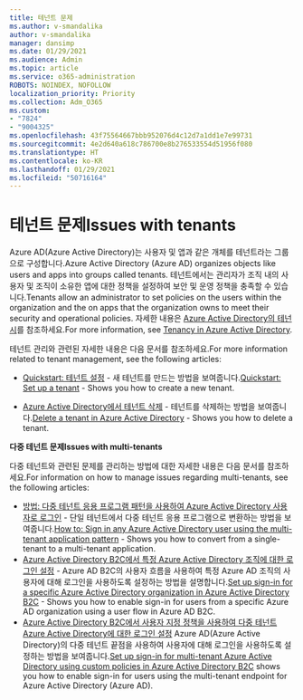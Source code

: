 ```yaml
---
title: 테넌트 문제
ms.author: v-smandalika
author: v-smandalika
manager: dansimp
ms.date: 01/29/2021
ms.audience: Admin
ms.topic: article
ms.service: o365-administration
ROBOTS: NOINDEX, NOFOLLOW
localization_priority: Priority
ms.collection: Adm_O365
ms.custom:
- "7824"
- "9004325"
ms.openlocfilehash: 43f75564667bbb952076d4c12d7a1dd1e7e99731
ms.sourcegitcommit: 4e2d640a618c786700e8b276533554d51956f080
ms.translationtype: HT
ms.contentlocale: ko-KR
ms.lasthandoff: 01/29/2021
ms.locfileid: "50716164"
---
```

# <a name="issues-with-tenants"></a><span data-ttu-id="e420f-102">테넌트 문제</span><span class="sxs-lookup"><span data-stu-id="e420f-102">Issues with tenants</span></span>

<span data-ttu-id="e420f-103">Azure AD(Azure Active Directory)는 사용자 및 앱과 같은 개체를 테넌트라는 그룹으로 구성합니다.</span><span class="sxs-lookup"><span data-stu-id="e420f-103">Azure Active Directory (Azure AD) organizes objects like users and apps into groups called tenants.</span></span> <span data-ttu-id="e420f-104">테넌트에서는 관리자가 조직 내의 사용자 및 조직이 소유한 앱에 대한 정책을 설정하여 보안 및 운영 정책을 충족할 수 있습니다.</span><span class="sxs-lookup"><span data-stu-id="e420f-104">Tenants allow an administrator to set policies on the users within the organization and the on apps that the organization owns to meet their security and operational policies.</span></span> <span data-ttu-id="e420f-105">자세한 내용은 [Azure Active Directory의 테넌시](https://docs.microsoft.com/azure/active-directory/develop/single-and-multi-tenant-apps)를 참조하세요.</span><span class="sxs-lookup"><span data-stu-id="e420f-105">For more information, see [Tenancy in Azure Active Directory](https://docs.microsoft.com/azure/active-directory/develop/single-and-multi-tenant-apps).</span></span>

<span data-ttu-id="e420f-106">테넌트 관리와 관련된 자세한 내용은 다음 문서를 참조하세요.</span><span class="sxs-lookup"><span data-stu-id="e420f-106">For more information related to tenant management, see the following articles:</span></span>

- <span data-ttu-id="e420f-107">[Quickstart: 테넌트 설정](https://docs.microsoft.com/azure/active-directory/develop/quickstart-create-new-tenant) - 새 테넌트를 만드는 방법을 보여줍니다.</span><span class="sxs-lookup"><span data-stu-id="e420f-107">[Quickstart: Set up a tenant](https://docs.microsoft.com/azure/active-directory/develop/quickstart-create-new-tenant) - Shows you how to create a new tenant.</span></span>

- <span data-ttu-id="e420f-108">[Azure Active Directory에서 테넌트 삭제](https://docs.microsoft.com/azure/active-directory/enterprise-users/directory-delete-howto) - 테넌트를 삭제하는 방법을 보여줍니다.</span><span class="sxs-lookup"><span data-stu-id="e420f-108">[Delete a tenant in Azure Active Directory](https://docs.microsoft.com/azure/active-directory/enterprise-users/directory-delete-howto) - Shows you how to delete a tenant.</span></span>

<span data-ttu-id="e420f-109">**다중 테넌트 문제**</span><span class="sxs-lookup"><span data-stu-id="e420f-109">**Issues with multi-tenants**</span></span>

<span data-ttu-id="e420f-110">다중 테넌트와 관련된 문제를 관리하는 방법에 대한 자세한 내용은 다음 문서를 참조하세요.</span><span class="sxs-lookup"><span data-stu-id="e420f-110">For information on how to manage issues regarding multi-tenants, see the following articles:</span></span>

- <span data-ttu-id="e420f-111">[방법: 다중 테넌트 응용 프로그램 패턴을 사용하여 Azure Active Directory 사용자로 로그인](https://docs.microsoft.com/azure/active-directory/develop/howto-convert-app-to-be-multi-tenant) - 단일 테넌트에서 다중 테넌트 응용 프로그램으로 변환하는 방법을 보여줍니다.</span><span class="sxs-lookup"><span data-stu-id="e420f-111">[How to: Sign in any Azure Active Directory user using the multi-tenant application pattern](https://docs.microsoft.com/azure/active-directory/develop/howto-convert-app-to-be-multi-tenant) - Shows you how to convert from a single-tenant to a multi-tenant application.</span></span>
- <span data-ttu-id="e420f-112">[Azure Active Directory B2C에서 특정 Azure Active Directory 조직에 대한 로그인 설정](https://docs.microsoft.com/azure/active-directory-b2c/identity-provider-azure-ad-single-tenant?pivots=b2c-user-flow) - Azure AD B2C의 사용자 흐름을 사용하여 특정 Azure AD 조직의 사용자에 대해 로그인을 사용하도록 설정하는 방법을 설명합니다.</span><span class="sxs-lookup"><span data-stu-id="e420f-112">[Set up sign-in for a specific Azure Active Directory organization in Azure Active Directory B2C](https://docs.microsoft.com/azure/active-directory-b2c/identity-provider-azure-ad-single-tenant?pivots=b2c-user-flow) - Shows you how to enable sign-in for users from a specific Azure AD organization using a user flow in Azure AD B2C.</span></span>
- <span data-ttu-id="e420f-113">[Azure Active Directory B2C에서 사용자 지정 정책을 사용하여 다중 테넌트 Azure Active Directory에 대한 로그인 설정](https://docs.microsoft.com/azure/active-directory-b2c/identity-provider-azure-ad-multi-tenant?pivots=b2c-custom-policy)  Azure AD(Azure Active Directory)의 다중 테넌트 끝점을 사용하여 사용자에 대해 로그인을 사용하도록 설정하는 방법을 보여줍니다.</span><span class="sxs-lookup"><span data-stu-id="e420f-113">[Set up sign-in for multi-tenant Azure Active Directory using custom policies in Azure Active Directory B2C](https://docs.microsoft.com/azure/active-directory-b2c/identity-provider-azure-ad-multi-tenant?pivots=b2c-custom-policy)  shows you how to enable sign-in for users using the multi-tenant endpoint for Azure Active Directory (Azure AD).</span></span>






